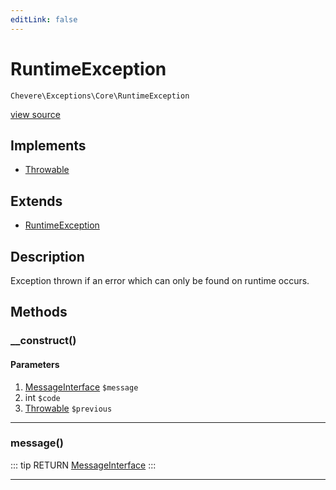 ```yaml
---
editLink: false
---
```


# RuntimeException

`Chevere\Exceptions\Core\RuntimeException`

[view source](https://github.com/chevere/chevere/blob/master/exceptions/Core/RuntimeException.php)

## Implements

- [Throwable](https://www.php.net/manual/class.throwable)

## Extends

- [RuntimeException](https://www.php.net/manual/class.runtimeexception)

## Description

Exception thrown if an error which can only be found on runtime occurs.

## Methods

### __construct()

#### Parameters

1. [MessageInterface](../../Interfaces/Message/MessageInterface.md) `$message`
2. int `$code`
3. [Throwable](https://www.php.net/manual/class.throwable) `$previous`

---

### message()

::: tip RETURN
[MessageInterface](../../Interfaces/Message/MessageInterface.md)
:::

---
